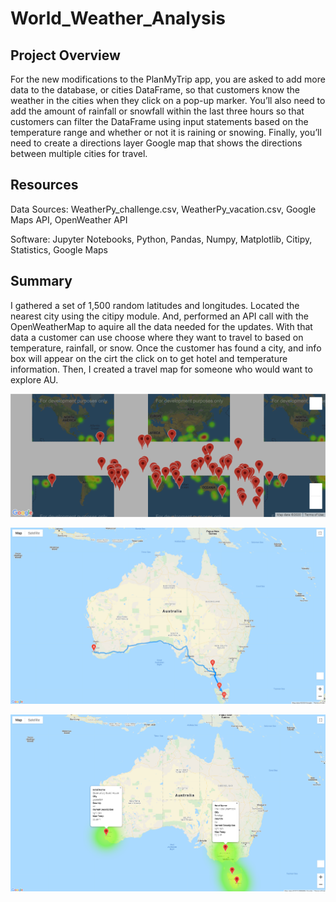 # World_Weather_Analysis

## Project Overview
For the new modifications to the PlanMyTrip app, you are asked to add more data to the database, or cities DataFrame, so that customers know the weather in the cities when they click on a pop-up marker. You’ll also need to add the amount of rainfall or snowfall within the last three hours so that customers can filter the DataFrame using input statements based on the temperature range and whether or not it is raining or snowing. Finally, you’ll need to create a directions layer Google map that shows the directions between multiple cities for travel.

## Resources
Data Sources: WeatherPy_challenge.csv, WeatherPy_vacation.csv, Google Maps API, OpenWeather API

Software: Jupyter Notebooks, Python, Pandas, Numpy, Matplotlib, Citipy, Statistics, Google Maps

## Summary
I gathered a set of 1,500 random latitudes and longitudes. Located the nearest city using the citipy module. And, performed an API call with the OpenWeatherMap to aquire all the data needed for the updates.
With that data a customer can use choose where they want to travel to based on temperature, rainfall, or snow.
Once the customer has found a city, and info box will appear on the cirt the click on to get hotel and temperature information.
Then, I created a travel map for someone who would want to explore AU.

![Pic1](https://github.com/jugvirpabla/World_Weather_Analysis/blob/master/weather_data/WeatherPy_vacation_map.png.png)

![Pic2](https://github.com/jugvirpabla/World_Weather_Analysis/blob/master/weather_data/WeatherPy_travel_map.png)

![Pic3](https://github.com/jugvirpabla/World_Weather_Analysis/blob/master/weather_data/WeatherPy_travel_map_markers.png)
